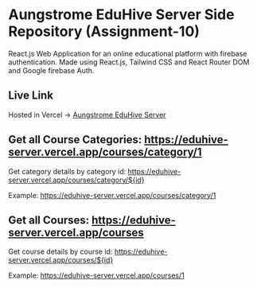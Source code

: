 # Aungstrome EduHive Server Side Repository (Assignment-10)

React.js Web Application for an online educational platform with firebase authentication. Made using React.js, Tailwind CSS and React Router DOM and Google firebase Auth.

## Live Link

Hosted in Vercel -> [Aungstrome EduHive Server](https://eduhive-server.vercel.app/)

## Get all Course Categories: https://eduhive-server.vercel.app/courses/category/1

Get category details by category id: https://eduhive-server.vercel.app/courses/category/${id}

Example: https://eduhive-server.vercel.app/courses/category/1

## Get all Courses: https://eduhive-server.vercel.app/courses

Get course details by course id: https://eduhive-server.vercel.app/courses/${id}

Example: https://eduhive-server.vercel.app/courses/1

